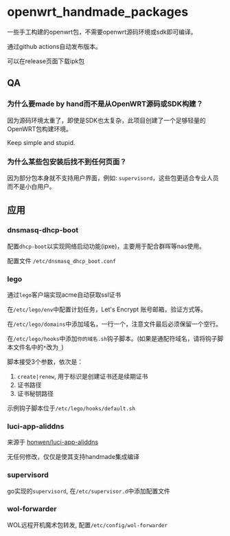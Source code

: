 # openwrt_handmade_packages

一些手工构建的openwrt包，不需要openwrt源码环境或sdk即可编译。

通过github actions自动发布版本。

可以在release页面下载ipk包

## QA

### 为什么要made by hand而不是从OpenWRT源码或SDK构建？

因为源码环境太重了，即使是SDK也太复杂，此项目创建了一个足够轻量的OpenWRT包构建环境。

Keep simple and stupid.

### 为什么某些包安装后找不到任何页面？

因为部分包本身就不支持用户界面，例如: `supervisord`，这些包更适合专业人员而不是小白用户。

## 应用

### dnsmasq-dhcp-boot

配置`dhcp-boot`以实现网络启动功能(ipxe)，主要用于配合群晖等nas使用。

配置文件 `/etc/dnsmasq_dhcp_boot.conf`

### lego

通过`lego`客户端实现acme自动获取ssl证书

在`/etc/lego/env`中配置计划任务，Let's Encrypt 账号邮箱，验证方式等。

在`/etc/lego/domains`中添加域名，一行一个，注意文件最后必须保留一个空行。

在`/etc/lego/hooks`中添加`你的域名.sh`钩子脚本。(如果是通配符域名，请将钩子脚本文件名中的`*`改为`_`)

脚本接受3个参数，依次是：

1. `create|renew`, 用于标识是创建证书还是续期证书
2. 证书路径
3. 证书秘钥路径

示例钩子脚本位于`/etc/lego/hooks/default.sh`

### luci-app-aliddns

来源于 [honwen/luci-app-aliddns](https://github.com/honwen/luci-app-aliddns)

无任何修改，仅仅是使其支持handmade集成编译

### supervisord

go实现的`supervisord`, 在`/etc/supervisor.d`中添加配置文件

### wol-forwarder

WOL远程开机魔术包转发, 配置`/etc/config/wol-forwarder`


